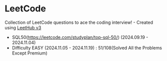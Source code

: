 # LeetCode
Collection of LeetCode questions to ace the coding interview! - Created using [LeetHub v3](https://github.com/raphaelheinz/LeetHub-3.0)

- SQL50(https://leetcode.com/studyplan/top-sql-50/) (2024.09.19 - 2024.11.04)
- Difficulty EASY (2024.11.05 - 2024.11.19) : 51/108(Solved All the Problems Except Premium)
